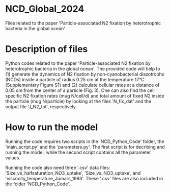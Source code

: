 # NCD_Global_2024
Files related to the paper 'Particle-associated N2 fixation by heterotrophic bacteria in the global ocean'

# Description of files
Python codes related to the paper 'Particle-associated N2 fixation by heterotrophic bacteria in the global ocean'. The provided code will help to (1) generate the dynamics of N2 fixation by non-cyanobacterial diazotrophs (NCDs) inside a particle of radius 0.25 cm at the temperature 17°C (Supplementary Figure S1) and (2) calculate cellular rates  at a distance of 0.05 cm from the center of a particle (Fig. 3). One can also find the cell specific N2 fixation rates (mug N/cell/d) and total amount of fixed N2 inside the particle (mug N/particle) by looking at the files 'N_fix_dat' and the output file 'J_N2_tot', respectively.

# How to run the model
Running the code requires two scripts in the 'NCD_Python_Code' folder, the 'main_script.py' and the 'parameters.py'. The first script is for decribing and running the model, while the second script contains all the parameter values.

Running the code also need three '.csv' data files: 'Size_vs_halfsaturation_NO3_uptake', 'Size_vs_NO3_uptake', and 'viscocity_temperature_Jumars_1993'. These '.csv' files are also included in the folder 'NCD_Python_Code'.
